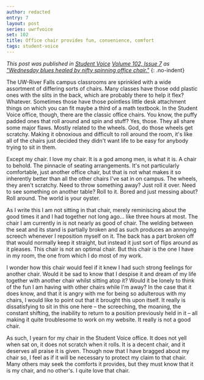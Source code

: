 ```yaml
---
author: redacted
entry: 7
layout: post
series: uwrfvoice
set: 102
title: Office chair provides fun, convenience, comfort
tags: student-voice
---
```


*This post was published in [Student Voice](http://uwrfvoice.com) [Volume 102,
Issue 7](http://uwrfvoice.com/pdf/151030studentvoice.pdf) as ["Wednesday blues
healed by nifty spinning office chair."](http://uwrfvoice.com/etcetera/14981)*
{: .no-indent}

The UW-River Falls campus classrooms are sprinkled with a wide assortment of
differing sorts of chairs. Many classes have those odd plastic ones with the
slits in the back, which are probably there to help it flex? Whatever. Sometimes
those have those pointless little desk attachment things on which you can fit
maybe a third of a math textbook. In the Student Voice office, though, there are
the classic office chairs. You know, the puffy padded ones that roll around and
spin and stuff? Yes, those. They all share some major flaws. Mostly related to
the wheels. God, do those wheels get scratchy. Making it obnoxious and difficult
to roll around the room, it's like all of the chairs just decided they didn't
want life to be easy for anybody trying to sit in them.

Except my chair. I love my chair. It is a god among men, is what it is. A chair
to behold. The pinnacle of seating arrangements. It's not particularly
comfortable, just another office chair, but that is not what makes it so
inherently better than all the other chairs I've sat in on campus. The wheels,
they aren't scratchy. Need to throw something away? Just roll it over. Need to
see something on another table? Roll to it. Bored and just messing about? Roll
around. The world is your oyster.

As I write this I am not sitting in that chair, merely reminiscing about the
good times it and I had together not long ago… like three hours at most. The
chair I am currently in is not nearly as good of chair. The welding between the
seat and its stand is partially broken and as such produces an annoying screech
whenever I reposition myself on it. The back has a part broken off that would
normally keep it straight, but instead it just sort of flips around as it
pleases. This chair is not an optimal chair. But this chair is the one I have in
my room, the one from which I do most of my work.

I wonder how this chair would feel if it knew I had such strong feelings for
another chair. Would it be sad to know that I despise it and dream of my life
together with another chair whilst sitting atop it? Would it be lonely to think
of the fun I am having with other chairs while I'm away? In the case that it
does know, and that it is angry with me for being so adulterous with my chairs,
I would like to point out that it brought this upon itself. It really is
dissatisfying to sit in this one here – the screeching, the moaning, the
constant shifting, the inability to return to a position previously held in it
– all making it quite troublesome to work on my website. It really is not a good
chair.

As such, I yearn for my chair in the Student Voice office. It does not yell when
sat on, it does not scratch when it rolls. It is a decent chair, and it deserves
all praise it is given. Though now that I have bragged about my chair so, I feel
as if it will be necessary to protect my claim to that chair. Many others may
seek the comforts it provides, but they must know that it is my chair, and no
other's. I quite love that chair.

